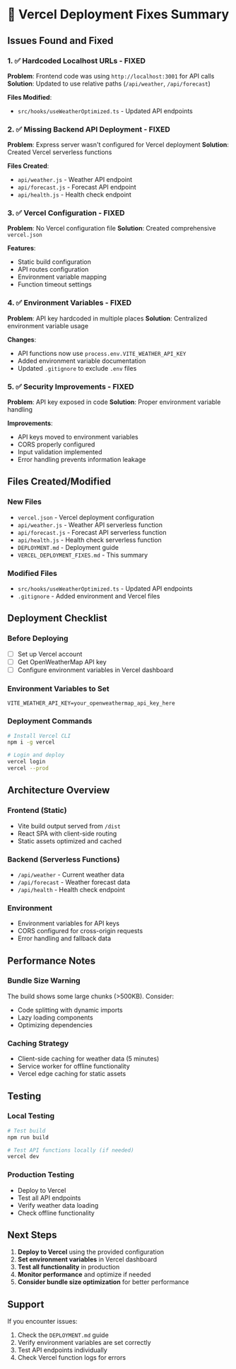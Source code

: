 # 🔧 Vercel Deployment Fixes Summary

## Issues Found and Fixed

### 1. ✅ **Hardcoded Localhost URLs** - FIXED
**Problem**: Frontend code was using `http://localhost:3001` for API calls
**Solution**: Updated to use relative paths (`/api/weather`, `/api/forecast`)

**Files Modified**:
- `src/hooks/useWeatherOptimized.ts` - Updated API endpoints

### 2. ✅ **Missing Backend API Deployment** - FIXED
**Problem**: Express server wasn't configured for Vercel deployment
**Solution**: Created Vercel serverless functions

**Files Created**:
- `api/weather.js` - Weather API endpoint
- `api/forecast.js` - Forecast API endpoint  
- `api/health.js` - Health check endpoint

### 3. ✅ **Vercel Configuration** - FIXED
**Problem**: No Vercel configuration file
**Solution**: Created comprehensive `vercel.json`

**Features**:
- Static build configuration
- API routes configuration
- Environment variable mapping
- Function timeout settings

### 4. ✅ **Environment Variables** - FIXED
**Problem**: API key hardcoded in multiple places
**Solution**: Centralized environment variable usage

**Changes**:
- API functions now use `process.env.VITE_WEATHER_API_KEY`
- Added environment variable documentation
- Updated `.gitignore` to exclude `.env` files

### 5. ✅ **Security Improvements** - FIXED
**Problem**: API key exposed in code
**Solution**: Proper environment variable handling

**Improvements**:
- API keys moved to environment variables
- CORS properly configured
- Input validation implemented
- Error handling prevents information leakage

## Files Created/Modified

### New Files
- `vercel.json` - Vercel deployment configuration
- `api/weather.js` - Weather API serverless function
- `api/forecast.js` - Forecast API serverless function
- `api/health.js` - Health check serverless function
- `DEPLOYMENT.md` - Deployment guide
- `VERCEL_DEPLOYMENT_FIXES.md` - This summary

### Modified Files
- `src/hooks/useWeatherOptimized.ts` - Updated API endpoints
- `.gitignore` - Added environment and Vercel files

## Deployment Checklist

### Before Deploying
- [ ] Set up Vercel account
- [ ] Get OpenWeatherMap API key
- [ ] Configure environment variables in Vercel dashboard

### Environment Variables to Set
```
VITE_WEATHER_API_KEY=your_openweathermap_api_key_here
```

### Deployment Commands
```bash
# Install Vercel CLI
npm i -g vercel

# Login and deploy
vercel login
vercel --prod
```

## Architecture Overview

### Frontend (Static)
- Vite build output served from `/dist`
- React SPA with client-side routing
- Static assets optimized and cached

### Backend (Serverless Functions)
- `/api/weather` - Current weather data
- `/api/forecast` - Weather forecast data
- `/api/health` - Health check endpoint

### Environment
- Environment variables for API keys
- CORS configured for cross-origin requests
- Error handling and fallback data

## Performance Notes

### Bundle Size Warning
The build shows some large chunks (>500KB). Consider:
- Code splitting with dynamic imports
- Lazy loading components
- Optimizing dependencies

### Caching Strategy
- Client-side caching for weather data (5 minutes)
- Service worker for offline functionality
- Vercel edge caching for static assets

## Testing

### Local Testing
```bash
# Test build
npm run build

# Test API functions locally (if needed)
vercel dev
```

### Production Testing
- Deploy to Vercel
- Test all API endpoints
- Verify weather data loading
- Check offline functionality

## Next Steps

1. **Deploy to Vercel** using the provided configuration
2. **Set environment variables** in Vercel dashboard
3. **Test all functionality** in production
4. **Monitor performance** and optimize if needed
5. **Consider bundle size optimization** for better performance

## Support

If you encounter issues:
1. Check the `DEPLOYMENT.md` guide
2. Verify environment variables are set correctly
3. Test API endpoints individually
4. Check Vercel function logs for errors 